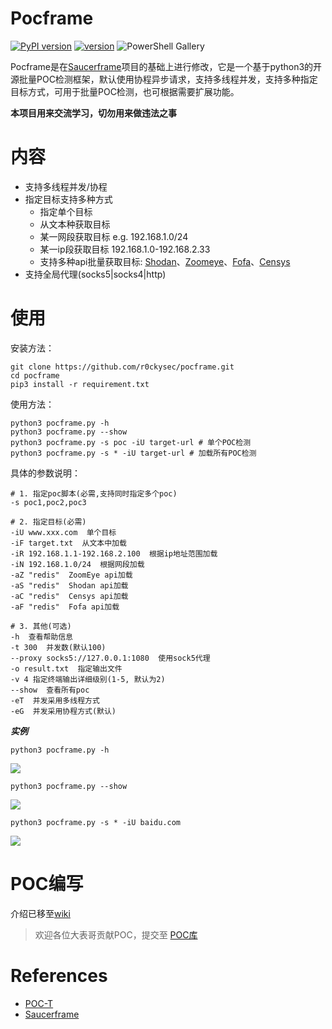 # Pocframe
[![PyPI version](https://img.shields.io/badge/python-3-blue.svg)](https://www.python.org/)  [![version](https://img.shields.io/badge/version-v1.0-brightgreen)](https://github.com/r0ckysec/pocframe)  ![PowerShell Gallery](https://img.shields.io/powershellgallery/p/DNS.1.1.1.1)

Pocframe是在[Saucerframe](https://github.com/saucer-man/saucerframe)项目的基础上进行修改，它是一个基于python3的开源批量POC检测框架，默认使用协程异步请求，支持多线程并发，支持多种指定目标方式，可用于批量POC检测，也可根据需要扩展功能。

**本项目用来交流学习，切勿用来做违法之事**

# 内容

- 支持多线程并发/协程
- 指定目标支持多种方式
    - 指定单个目标
    - 从文本种获取目标
    - 某一网段获取目标 e.g. 192.168.1.0/24
    - 某一ip段获取目标 192.168.1.0-192.168.2.33
    - 支持多种api批量获取目标: [Shodan](https://www.shodan.io/)、[Zoomeye](https://www.zoomeye.org/)、[Fofa](https://fofa.so)、[Censys](https://censys.io)
- 支持全局代理(socks5|socks4|http)

# 使用

安装方法：
```shell
git clone https://github.com/r0ckysec/pocframe.git 
cd pocframe
pip3 install -r requirement.txt 
```

使用方法：
```shell
python3 pocframe.py -h
python3 pocframe.py --show
python3 pocframe.py -s poc -iU target-url # 单个POC检测
python3 pocframe.py -s * -iU target-url # 加载所有POC检测
```

具体的参数说明：
```
# 1. 指定poc脚本(必需,支持同时指定多个poc)
-s poc1,poc2,poc3

# 2. 指定目标(必需)
-iU www.xxx.com  单个目标
-iF target.txt  从文本中加载
-iR 192.168.1.1-192.168.2.100  根据ip地址范围加载
-iN 192.168.1.0/24  根据网段加载
-aZ "redis"  ZoomEye api加载
-aS "redis"  Shodan api加载
-aC "redis"  Censys api加载
-aF "redis"  Fofa api加载

# 3. 其他(可选)
-h  查看帮助信息
-t 300  并发数(默认100)
--proxy socks5://127.0.0.1:1080  使用sock5代理
-o result.txt  指定输出文件
-v 4 指定终端输出详细级别(1-5, 默认为2)
--show  查看所有poc
-eT  并发采用多线程方式
-eG  并发采用协程方式(默认)
```

***实例***

`python3 pocframe.py -h`

![](https://github.com/r0ckysec/pocframe/blob/master/doc/img1.png)

`python3 pocframe.py --show`

![](https://github.com/r0ckysec/pocframe/blob/master/doc/img2.png)

`python3 pocframe.py -s * -iU baidu.com`

![](https://github.com/r0ckysec/pocframe/blob/master/doc/img3.png)


# POC编写

介绍已移至[wiki](https://github.com/r0ckysec/pocframe/wiki)

> 欢迎各位大表哥贡献POC，提交至 [POC库](https://github.com/r0ckysec/pocframe/tree/master/scripts) 

# References

- [POC-T](https://github.com/Xyntax/POC-T)
- [Saucerframe](https://github.com/saucer-man/saucerframe)
